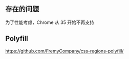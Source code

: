 
## 存在的问题

为了性能考虑，Chrome 从 35 开始不再支持


## Polyfill

https://github.com/FremyCompany/css-regions-polyfill/